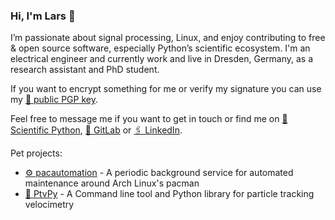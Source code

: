 ### Hi, I'm Lars 👋

I’m passionate about signal processing, Linux, and enjoy contributing to free & open source software, especially Python’s scientific ecosystem. I'm an electrical engineer and currently work and live in Dresden, Germany, as a research assistant and PhD student.

If you want to encrypt something for me or verify my signature you can use my [🔑 public PGP key](https://raw.githubusercontent.com/lagru/lagru/main/7B7482BA2FA7E85BC009D8C9861F446C5CBF173E.pubkey).

Feel free to message me if you want to get in touch or find me on [🌳 Scientific Python](https://discuss.scientific-python.org/u/lagru/), [🦊 GitLab](https://gitlab.com/lagru) or [🖇️ LinkedIn](https://www.linkedin.com/in/lars-grueter).

Pet projects:

- [⚙️ pacautomation](https://gitlab.com/lagru/pacautomation) - A periodic background service for automated maintenance around Arch Linux's pacman
- [🔬 PtvPy](https://tud-mst.gitlab.io/ptvpy/) - A Command line tool and Python library for particle tracking velocimetry


<!--
**lagru/lagru** is a ✨ _special_ ✨ repository because its `README.md` (this file) appears on your GitHub profile.

Here are some ideas to get you started:

- 🔭 I’m currently working on ...
- 🌱 I’m currently learning ...
- 👯 I’m looking to collaborate on ...
- 🤔 I’m looking for help with ...
- 💬 Ask me about ...
- 📫 How to reach me: ...
- 😄 Pronouns: ...
- ⚡ Fun fact: ...
-->
